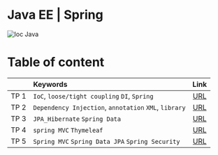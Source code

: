 # **Java EE | Spring**

![Ioc Java](https://javatutorial.net/wp-content/uploads/2019/04/spring-vs-javaee-featured-image.jpg)


# **Table of content**



|         | Keywords       | Link          | 
|  :---:   |     :---       |     :---:     |     
| TP 1    | `IoC`, `loose/tight coupling` `DI`, `Spring`     | [URL](https://github.com/hsnKET/hassan_KETLAS-JEE/tree/main/TP_1)   
| TP 2    | `Dependency Injection`, `annotation` `XML`, `library`     | [URL](https://github.com/hsnKET/hassan_KETLAS-JEE/tree/main/TP_2_Library_DI)   
| TP 3    | `JPA_Hibernate` `Spring Data`    | [URL](https://github.com/hsnKET/hassan_KETLAS-JEE/tree/main/TP_3_JPA_Hibernate%20_et_Spring_Data)  
| TP 4    | `spring MVC` `Thymeleaf` | [URL](https://github.com/hsnKET/hassan_KETLAS-JEE/tree/main/TP_4_Spring_MVC_Thymeleaf)  
| TP 5    | `Spring MVC` `Spring Data JPA` `Spring Security`     | [URL](https://github.com/hsnKET/hassan_KETLAS-JEE/tree/main/TP_5_Spring_MVC_Spring_Data_JPA_Spring_Security)  
